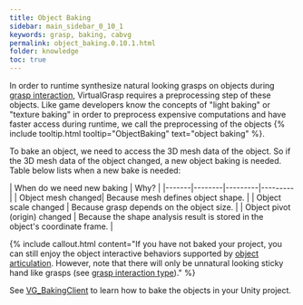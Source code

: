 ```yaml
---
title: Object Baking
sidebar: main_sidebar_0_10_1
keywords: grasp, baking, cabvg
permalink: object_baking.0.10.1.html
folder: knowledge
toc: true
---
```


In order to runtime synthesize natural looking grasps on objects during [grasp interaction](grasp_interaction.0.10.1.html), 
VirtualGrasp requires a preprocessing step of these objects. 
Like game developers know the concepts of "light baking" or "texture baking" in order to preprocess expensive computations and have faster access during runtime, we call the preprocessing of the objects {% include tooltip.html tooltip="ObjectBaking" text="object baking" %}.

To bake an object, we need to access the 3D mesh data of the object. 
So if the 3D mesh data of the object changed, a new object baking is needed. 
Table below lists when a new bake is needed:

| When do we need new baking | Why? |
|-------|--------|---------|---------|
| Object mesh changed|  Because mesh defines object shape. | 
| Object scale changed |  Because grasp depends on the object size. | 
| Object pivot (origin) changed |  Because the shape analysis result is stored in the object's coordinate frame. | 

{% include callout.html content="If you have not baked your project, you can still enjoy 
the object interactive behaviors supported by [object articulation](object_articulation.0.10.1.html#object-articulation). 
However, note that there will only be unnatural looking sticky hand like grasps
 (see [grasp interaction type](grasp_interaction.0.10.1.html#grasp-interaction-type))." %}

See [VG_BakingClient](unity_component_vgbakingclient.0.10.1.html) to learn how to bake the objects in your Unity project.


